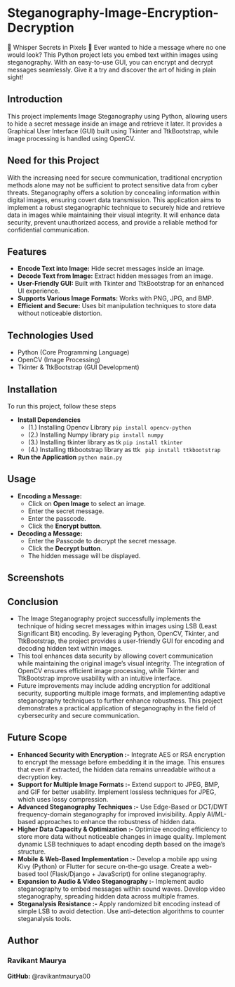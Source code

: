 # Steganography-Image-Encryption-Decryption
🤫  Whisper Secrets in Pixels 🤫  Ever wanted to hide a message where no one would look? This Python project lets you embed text within images using steganography.  With an easy-to-use GUI, you can encrypt and decrypt messages seamlessly.  Give it a try and discover the art of hiding in plain sight!

## Introduction
This project implements Image Steganography using Python, allowing users to hide a secret message inside an image and retrieve it later. It provides a Graphical User Interface (GUI) built using Tkinter and TtkBootstrap, while image processing is handled using OpenCV.
## Need for this Project
With the increasing need for secure communication, traditional encryption methods alone may not be sufficient to protect sensitive data from cyber threats. Steganography offers a solution by concealing information within digital images, ensuring covert data transmission. This application aims to implement a robust steganographic technique to securely hide and retrieve data in images while maintaining their visual integrity. It will enhance data security, prevent unauthorized access, and provide a reliable method for confidential communication.
## Features
- **Encode Text into Image:** Hide secret messages inside an image.
- **Decode Text from Image:** Extract hidden messages from an image.
- **User-Friendly GUI:** Built with Tkinter and TtkBootstrap for an enhanced UI experience.
- **Supports Various Image Formats:** Works with PNG, JPG, and BMP.
- **Efficient and Secure:** Uses bit manipulation techniques to store data without noticeable distortion.
## Technologies Used
- Python (Core Programming Language)
- OpenCV (Image Processing)
- Tkinter & TtkBootstrap (GUI Development)
## Installation
To run this project, follow these steps
- **Install Dependencies**
  - (1.) Installing Opencv Library
        ```pip install opencv-python```
  - (2.) Installing Numpy library
        ```pip install numpy```
  - (3.) Installing tkinter library as tk
        ```pip install tkinter```
  - (4.) Installing ttkbootstrap library as ttk
        ``` pip install ttkbootstrap```
- **Run the Application**
  ```python main.py```
## Usage
- **Encoding a Message:**
  - Click  on **Open Image** to select  an image.
  - Enter the secret message.
  - Enter the passcode.
  - Click the **Encrypt button**.
- **Decoding a Message:**
  - Enter the Passcode to decrypt the secret message.
  - Click the **Decrypt button**.
  - The hidden message will be displayed.
## Screenshots
## Conclusion
- The Image Steganography project successfully implements the technique of hiding secret messages within images using LSB (Least Significant Bit) encoding. By leveraging 
   Python, OpenCV, Tkinter, and TtkBootstrap, the project provides a user-friendly GUI for encoding and decoding hidden text within images.
- This tool enhances data security by allowing covert communication while maintaining the original image’s visual integrity. The integration of OpenCV ensures efficient 
   image processing, while Tkinter and TtkBootstrap improve usability with an intuitive interface.
- Future improvements may include adding encryption for additional security, supporting multiple image formats, and implementing adaptive steganography techniques to further 
   enhance robustness. This project demonstrates a practical application of steganography in the field of cybersecurity and secure communication.

## Future Scope
- **Enhanced Security with Encryption :-**  Integrate AES or RSA encryption to encrypt the message before embedding it in the image. This ensures that even if extracted, the 
   hidden data remains unreadable without a decryption key.
- **Support for Multiple Image Formats :-** Extend support to JPEG, BMP, and GIF for better usability. Implement lossless techniques for JPEG, which uses lossy compression.
- **Advanced Steganography Techniques :-** Use Edge-Based or DCT/DWT frequency-domain steganography for improved invisibility.  Apply AI/ML-based approaches to enhance the 
   robustness of hidden data.
- **Higher Data Capacity & Optimization :-**  Optimize encoding efficiency to store more data without noticeable changes in image quality.   Implement dynamic LSB techniques 
   to adapt encoding depth based on the image’s structure.
- **Mobile & Web-Based Implementation :-**  Develop a mobile app using Kivy (Python) or Flutter for secure on-the-go usage.   Create a web-based tool (Flask/Django + 
   JavaScript) for online steganography.
- **Expansion to Audio & Video Steganography :-**  Implement audio steganography to embed messages within sound waves. Develop video steganography, spreading hidden data 
    across multiple frames.
- **Steganalysis Resistance :-**  Apply randomized bit encoding instead of simple LSB to avoid detection. Use anti-detection algorithms to counter steganalysis tools.
## Author
### Ravikant Maurya
**GitHub:** @ravikantmaurya00


